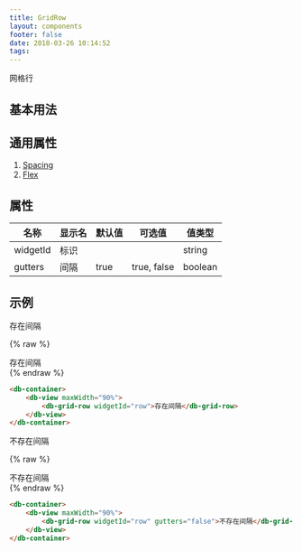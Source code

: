 ```yaml
---
title: GridRow
layout: components
footer: false
date: 2018-03-26 10:14:52
tags:
---
```


网格行

## 基本用法

## 通用属性

1. [Spacing](../Utilities/Spacing.html)
1. [Flex](../Utilities/Flex.html)

## 属性

| 名称  | 显示名 | 默认值 | 可选值 |值类型 |
| ----- | ------ | ----- | ----- | --------- |
| widgetId | 标识 | | | string |
| gutters | 间隔 | true | true, false| boolean |

## 示例

存在间隔

{% raw %}
<div class="container bg-primary text-dark">
    <db-grid-row widgetId="row">存在间隔</db-grid-row>
</div>
{% endraw %}

```html
<db-container>
    <db-view maxWidth="90%">
        <db-grid-row widgetId="row">存在间隔</db-grid-row>
    </db-view>
</db-container>
```

不存在间隔

{% raw %}
<div class="container bg-primary text-dark">
    <db-grid-row widgetId="row" gutters="false">不存在间隔</db-grid-row>
</div>
{% endraw %}

```html
<db-container>
    <db-view maxWidth="90%">
        <db-grid-row widgetId="row" gutters="false">不存在间隔</db-grid-row>
    </db-view>
</db-container>
```

